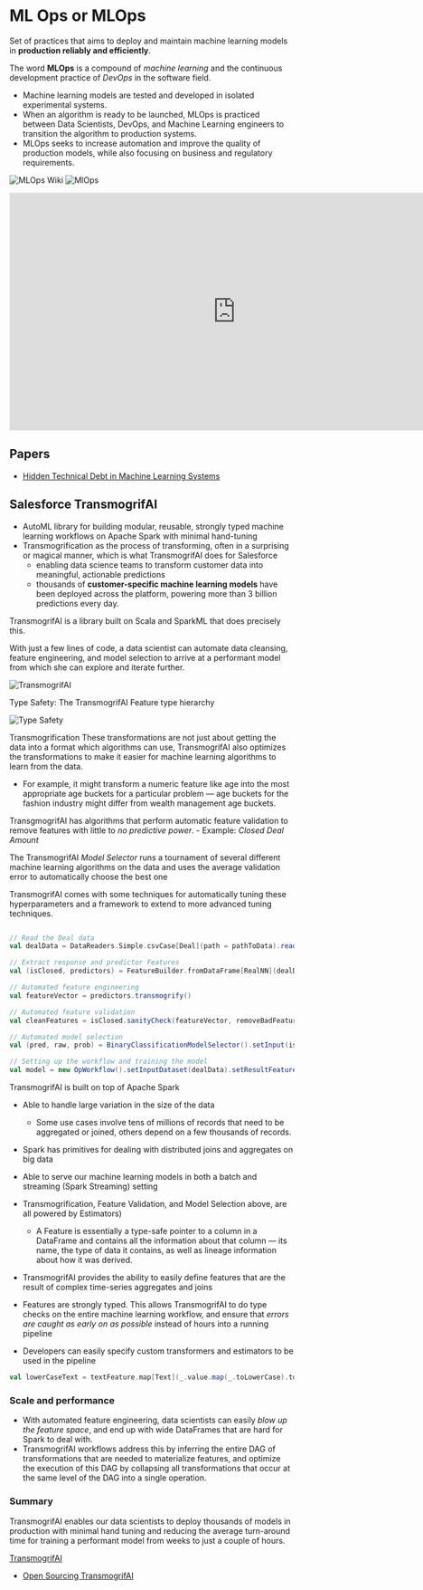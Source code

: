 # ML Ops or MLOps

Set of practices that aims to deploy and maintain machine learning models in **production reliably and efficiently**.

The word **MLOps** is a compound of *machine learning* and the continuous development practice of *DevOps* in the software field. 
- Machine learning models are tested and developed in isolated experimental systems.
- When an algorithm is ready to be launched, MLOps is practiced between Data Scientists, DevOps, and Machine Learning engineers to transition the algorithm to production systems.
- MLOps seeks to increase automation and improve the quality of production models, while also focusing on business and regulatory requirements.



![MLOps Wiki](https://upload.wikimedia.org/wikipedia/commons/1/1b/ML_Ops_Venn_Diagram.svg)
![MlOps](https://ml-ops.org/img/mlops-loop-en.jpg)
<iframe width="800" height="420" src="https://www.youtube.com/embed/Ta14KpeZJok" title="YouTube video player" frameborder="0" allow="accelerometer; autoplay; clipboard-write; encrypted-media; gyroscope; picture-in-picture" allowfullscreen></iframe>

## Papers
- [Hidden Technical Debt in Machine Learning Systems](https://proceedings.neurips.cc/paper/2015/file/86df7dcfd896fcaf2674f757a2463eba-Paper.pdf)


## Salesforce TransmogrifAI
- AutoML library for building modular, reusable, strongly typed machine learning workflows on Apache Spark with minimal hand-tuning
- Transmogrification as the process of transforming, often in a surprising or magical manner, which is what TransmogrifAI does for Salesforce 
    - enabling data science teams to transform customer data into meaningful, actionable predictions
    - thousands of **customer-specific machine learning models** have been deployed across the platform, powering more than 3 billion predictions every day.

TransmogrifAI is a library built on Scala and SparkML that does precisely this. 

With just a few lines of code, a data scientist can automate data cleansing, feature engineering, and model selection to arrive at a performant model from which she can explore and iterate further.

![TransmogrifAI](https://miro.medium.com/max/5280/1*nRxOm1irE_aNB-UweA7IXA.png)

Type Safety: The TransmogrifAI Feature type hierarchy


![Type Safety](https://miro.medium.com/max/1540/1*vkrbLrOyIinhonrPCGHivA.png)


Transmogrification
These transformations are not just about getting the data into a format which algorithms can use, TransmogrifAI also optimizes the transformations to make it easier for machine learning algorithms to learn from the data.
- For example, it might transform a numeric feature like age into the most appropriate age buckets for a particular problem — age buckets for the fashion industry might differ from wealth management age buckets.

 TransgmogrifAI has algorithms that perform automatic feature validation to remove features with little to *no predictive power*.
    - Example: *Closed Deal Amount*

The TransmogrifAI *Model Selector* runs a tournament of several different machine learning algorithms on the data and uses the average validation error to automatically choose the best one

TransmogrifAI comes with some techniques for automatically tuning these hyperparameters and a framework to extend to more advanced tuning techniques.

```scala

// Read the Deal data
val dealData = DataReaders.Simple.csvCase[Deal](path = pathToData).readDataset().toDF()

// Extract response and predictor Features
val (isClosed, predictors) = FeatureBuilder.fromDataFrame[RealNN](dealData, response = "isClosed")

// Automated feature engineering
val featureVector = predictors.transmogrify()

// Automated feature validation
val cleanFeatures = isClosed.sanityCheck(featureVector, removeBadFeatures = true)

// Automated model selection
val (pred, raw, prob) = BinaryClassificationModelSelector().setInput(isClosed, cleanFeatures).getOutput()

// Setting up the workflow and training the model
val model = new OpWorkflow().setInputDataset(dealData).setResultFeatures(pred).train()

```


TransmogrifAI is built  on top of Apache Spark
- Able to handle large variation in the size of the data
    - Some use cases involve tens of millions of records that need to be aggregated or joined, others depend on a few thousands of records.
- Spark has primitives for dealing with distributed joins and aggregates on big data 
- Able to serve our machine learning models in both a batch and streaming (Spark Streaming) setting

- Transmogrification, Feature Validation, and Model Selection above, are all powered by Estimators)
    - A Feature is essentially a type-safe pointer to a column in a DataFrame and contains all the information about that column — its name, the type of data it contains, as well as lineage information about how it was derived.
-  TransmogrifAI provides the ability to easily define features that are the result of complex time-series aggregates and joins

- Features are strongly typed. This allows TransmogrifAI to do type checks on the entire machine learning workflow, and ensure that *errors are caught as early on as possible* instead of hours into a running pipeline

- Developers can easily specify custom transformers and estimators to be used in the pipeline
```scala
val lowerCaseText = textFeature.map[Text](_.value.map(_.toLowerCase).toText)
```

### Scale and performance
- With automated feature engineering, data scientists can easily *blow up the feature space*, and end up with wide DataFrames that are hard for Spark to deal with. 
- TransmogrifAI workflows address this by inferring the entire DAG of transformations that are needed to materialize features, and optimize the execution of this DAG by collapsing all transformations that occur at the same level of the DAG into a single operation.

### Summary

TransmogrifAI enables our data scientists to deploy thousands of models in production with minimal hand tuning and reducing the average turn-around time for training a performant model from weeks to just a couple of hours.










[TransmogrifAI](https://github.com/salesforce/TransmogrifAI)
- [Open Sourcing TransmogrifAI](https://engineering.salesforce.com/open-sourcing-transmogrifai-4e5d0e098da2)

